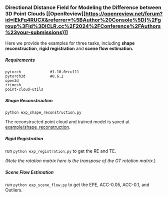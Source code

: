 ### Directional Distance Field for Modeling the Difference between 3D Point Clouds [[OpenReview][https://openreview.net/forum?id=lEkFq4RUCX&referrer=%5BAuthor%20Console%5D(%2Fgroup%3Fid%3DICLR.cc%2F2024%2FConference%2FAuthors%23your-submissions)]]

Here we provide the examples for three tasks, including **shape reconstruction**, **rigid registration** and **scene flow estimation.**

##### Requirements

```
pytorch             #1.10.0+cu111
pytorch3d           #0.6.2
open3d
trimesh
point-cloud-utils
```

##### Shape Reconstruction

`python exp_shape_reconstruction.py`

The reconstructed point cloud and trained model is saved at [example/shape_reconstruction](example/shape_reconstruction).

##### Rigid Registration

run `python exp_registration.py` to get the RE and TE.

*(Note the rotation matrix here is the transpose of the GT rotation matrix.*)

##### Scene Flow Estimation

run `python exp_scene_flow.py` to get the EPE, ACC-0.05, ACC-0.1, and Outliers.
